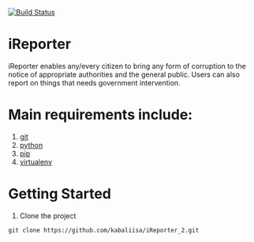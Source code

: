 [![Build Status](https://travis-ci.org/kabaliisa/iReporter_2.svg?branch=develop)](https://travis-ci.org/kabaliisa/iReporter_2)

# iReporter

iReporter enables
any/every citizen to bring any form of corruption to the notice of appropriate authorities and the general public. Users can also report on things that needs government intervention.

# Main requirements include:

1. [git](https://git-scm.com/)
2. [python](https://docs.python.org/3/)
3. [pip](https://pypi.org/project/pip/)
4. [virtualenv](https://virtualenv.pypa.io/en/stable/)

# Getting Started

1. Clone the project

`git clone https://github.com/kabaliisa/iReporter_2.git`
